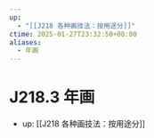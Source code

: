 ```yaml
---
up:
  - "[[J218 各种画技法：按用途分]]"
ctime: 2025-01-27T23:32:50+08:00
aliases:
  - 年画
---
```


# J218.3 年画

- up: [[J218 各种画技法：按用途分]]
